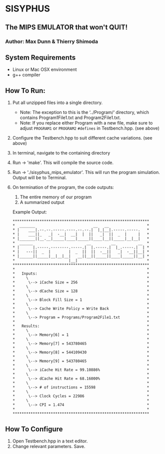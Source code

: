 # SISYPHUS 
## The MIPS EMULATOR that won't QUIT!
### Author: Max Dunn & Thierry Shimoda

## System Requirements
- Linux or Mac OSX environment
- g++ compiler

## How To Run:

1. Put all unzipped files into a single directory.
   - Note: The exception to this is the ‘../Program/‘ directory,
   which contains Program1File1.txt and Program2File1.txt.
   - Note: If you replace either Program with a new file,
     make sure to adjust `PROGRAM1` or `PROGRAM2` `#defines` in
     Testbench.hpp. (see above)
2. Configure the Testbench.hpp to suit different 
   cache variations. (see above)
3. In terminal, navigate to the containing directory
4. Run -> 'make'. This will compile the source code.
5. Run -> './sisyphus_mips_emulator'. This will run the 
   program simulation. Output will be to Terminal.
6. On termination of the program, the code outputs:
   1) The entire memory of our program
   2) A summarized output
    
   Example Output:
   ```
   *************************************************************
   *  _______                          __   __                 *
   * |    ___|.--.--.-----.----.--.--.|  |_|__|.-----.-----.   *
   * |    ___||_   _|  -__|  __|  |  ||   _|  ||  _  |     |   *
   * |_______||__.__|_____|____|_____||____|__||_____|__|__|   *
   *  ______                        __         __          __  *
   * |      |.-----.--------.-----.|  |.-----.|  |_.-----.|  | *
   * |   ---||  _  |        |  _  ||  ||  -__||   _|  -__||__| *
   * |______||_____|__|__|__|   __||__||_____||____|_____||__| *
   *                        |__|                               *
   *************************************************************
   *                                                           *
   *   Inputs:                                                 *
   *     \                                                     *
   *      \--> iCache Size = 256                               *
   *     \                                                     *
   *      \--> dCache Size = 128                               *
   *     \                                                     *
   *      \--> Block Fill Size = 1                             *
   *     \                                                     *
   *      \--> Cache Write Policy = Write Back                 *
   *     \                                                     *
   *      \--> Program = Programs/Program2File1.txt            *
   *                                                           *
   *   Results:                                                *
   *     \                                                     *
   *      \--> Memory[6] = 1                                   *
   *     \                                                     *
   *      \--> Memory[7] = 543780465                           *
   *     \                                                     *
   *      \--> Memory[8] = 544109430                           *
   *     \                                                     *
   *      \--> Memory[9] = 543780465                           *
   *     \                                                     *
   *      \--> iCache Hit Rate = 99.10886%                     *
   *     \                                                     *
   *      \--> dCache Hit Rate = 68.16000%                     *
   *     \                                                     *
   *      \--> # of instructions = 15598                       *
   *     \                                                     *
   *      \--> Clock Cycles = 22986                            *
   *     \                                                     *
   *      \--> CPI = 1.474                                     *
   *                                                           *
   *************************************************************
   ```
## How To Configure

1. Open Testbench.hpp in a text editor.
2. Change relevant parameters. Save.
